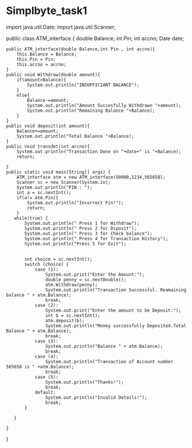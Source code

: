 # Simplbyte_task1
import java.util.Date;
import java.util.Scanner;

public class ATM_interface {
    double Balance;
    int Pin;
    int accno;
    Date date;

    public ATM_interface(double Balance,int Pin , int accno){
        this.Balance = Balance;
        this.Pin = Pin;
        this.accno = accno;
    }
    public void Withdraw(double amount){
        if(amount>Balance){
            System.out.println("INSUFFICIANT BALANCE");
        }
        else{
            Balance-=amount;
            System.out.println("Amount Succesfully Withdrawn "+amount);
            System.out.println("Remaining Balance "+Balance);
        }
    }
    public void deposit(int amount){
        Balance+=amount;
        System.out.println("Total Balance "+Balance);
    }
    public void transdet(int accno){
        System.out.println("Transaction Done on "+date+" is "+Balance);
        return;

    }
    public static void main(String[] args) {
        ATM_interface atm = new ATM_interface(50000,1234,565658);
        Scanner sc = new Scanner(System.in);
        System.out.println("PIN : ");
        int a = sc.nextInt();
        if(a!= atm.Pin){
            System.out.println("Incorrect Pin!");
            return;
        }
       while(true) {
           System.out.println(" Press 1 for Withdraw");
           System.out.println(" Press 2 for Diposit");
           System.out.println(" Press 3 for Check balance");
           System.out.println(" Press 4 for Transaction History");
           System.out.println("Press 5 for Exit");


           int choice = sc.nextInt();
           switch (choice) {
               case (1):
                   System.out.print("Enter the Amount:");
                   double penny = sc.nextDouble();
                   atm.Withdraw(penny);
                   System.out.println("Transaction Successful. Reamaining balance " + atm.Balance);
                   break;
               case (2):
                   System.out.print("Enter the amount to be Deposit:");
                   int b = sc.nextInt();
                   atm.deposit(b);
                   System.out.println("Money successfully Deposited.Total Balance " + atm.Balance);
                   break;
               case (3):
                   System.out.println("Balance " + atm.Balance);
                   break;
               case (4):
                   System.out.println("Transaction of Account number 565658 is " +atm.Balance);
                   break;
               case (5):
                   System.out.println("Thanks!");
                   break;
               default:
                   System.out.println("Invalid Details!");
                   break;
           }

       }

    }
}
